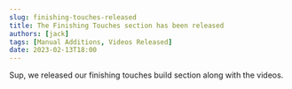 ```yaml
---
slug: finishing-touches-released
title: The Finishing Touches section has been released
authors: [jack]
tags: [Manual Additions, Videos Released]
date: 2023-02-13T18:00
---
```


Sup, we released our finishing touches build section along with the videos.